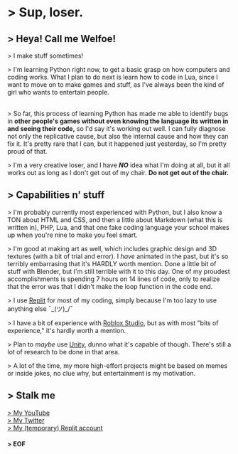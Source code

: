 # > Sup, loser.

## > Heya! Call me Welfoe!

\> I make stuff sometimes!

\> I'm learning Python right now, to get a basic grasp on how computers and coding works. What I plan to do next is learn how to code in Lua, since I want to move on to make games and stuff, as I've always been the kind of girl who wants to entertain people. <br> <br>

\> So far, this process of learning Python has made me able to identify bugs in **other people's games without even knowing the language its written in and seeing their code,** so I'd say it's working out well. I can fully diagnose not only the replicative cause, but also the internal cause and how they can fix it. It's pretty rare that I can, but it happened just yesterday, so I'm pretty proud of that.

\> I'm a very creative loser, and I have ***NO*** idea what I'm doing at all, but it all works out as long as I don't get out of my chair. **Do not get out of the chair.**

## > Capabilities n' stuff

\> I'm probably currently most experienced with Python, but I also know a TON about HTML and CSS, and then a little about Markdown (what this is written in), PHP, Lua, and that one fake coding language your school makes up when you're nine to make you feel smart.

\> I'm good at making art as well, which includes graphic design and 3D textures (with a bit of trial and error). I *have* animated in the past, but it's so terribly embarrasing that it's HARDLY worth mention. Done a little bit of stuff with Blender, but I'm still terrible with it to this day. One of my proudest accomplishments is spending 7 hours on 14 lines of code, only to realize that the error was that I didn't make the loop function in the code end.

\> I use <a href="https://replit.com/~">Replit</a> for most of my coding, simply because I'm too lazy to use anything else ¯\_(ツ)_/¯

\> I have a bit of experience with <a href="https://www.roblox.com/create">Roblox Studio</a>, but as with most "bits of experience," it's hardly worth a mention.

\> Plan to *maybe* use <a href="https://unity.com/">Unity</a>, dunno what it's capable of though. There's still a lot of research to be done in that area.

\> A lot of the time, my more high-effort projects might be based on memes or inside jokes, no clue why, but entertainment is my motivation.

## > Stalk me

<a href="https://www.youtube.com/channel/UCUs0ffSUKVUrtByQhaWqflw/"> \> My YouTube </a> <br>
<a href="https://twitter.com/welfoe"> \> My Twitter </a> <br>
<a href="https://replit.com/@as-shrimple-as"> \> My (temporary) Replit account </a>

#### > EOF
